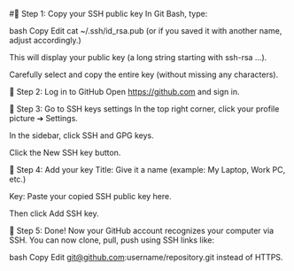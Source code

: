 #🔹 Step 1: Copy your SSH public key
In Git Bash, type:

bash
Copy
Edit
cat ~/.ssh/id_rsa.pub
(or if you saved it with another name, adjust accordingly.)

This will display your public key (a long string starting with ssh-rsa ...).

Carefully select and copy the entire key (without missing any characters).

🔹 Step 2: Log in to GitHub
Open https://github.com and sign in.

🔹 Step 3: Go to SSH keys settings
In the top right corner, click your profile picture ➔ Settings.

In the sidebar, click SSH and GPG keys.

Click the New SSH key button.

🔹 Step 4: Add your key
Title: Give it a name (example: My Laptop, Work PC, etc.)

Key: Paste your copied SSH public key here.

Then click Add SSH key.

🔹 Step 5: Done!
Now your GitHub account recognizes your computer via SSH.
You can now clone, pull, push using SSH links like:

bash
Copy
Edit
git@github.com:username/repository.git
instead of HTTPS.
